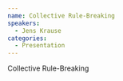 ```yaml
--- 
name: Collective Rule-Breaking 
speakers: 
  - Jens Krause 
categories:
  - Presentation
---
```


Collective Rule-Breaking